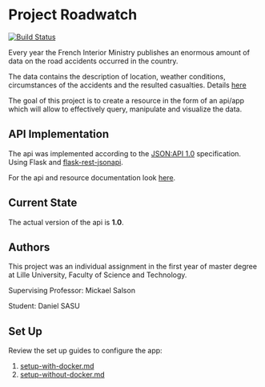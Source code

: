 # Project Roadwatch

[![Build Status](https://travis-ci.com/daniel-sasu/project-roadwatch.svg?token=nNtzabkAyK14ViXe6y4n&branch=master)](https://travis-ci.com/daniel-sasu/project-roadwatch)

Every year the French Interior Ministry publishes an enormous amount of data on the road accidents occurred in the country.

The data contains the description of location, weather conditions, circumstances
of the accidents and the resulted casualties. Details [here](https://www.data.gouv.fr/fr/datasets/base-de-donnees-accidents-corporels-de-la-circulation/)

The goal of this project is to create a resource in the form of an api/app which will allow to effectively query, manipulate and visualize the data.

## API Implementation

The api was implemented according to the [JSON:API 1.0](https://jsonapi.org/format/) specification. Using Flask and [flask-rest-jsonapi](https://github.com/miLibris/flask-rest-jsonapi).

For the api and resource documentation look [here](doc/api.md).


## Current State

The actual version of the api is **1.0**.

## Authors

This project was an individual assignment in the first year of master degree at Lille University, Faculty of Science and Technology.

Supervising Professor: Mickael Salson

Student: Daniel SASU

## Set Up

Review the set up guides to configure the app:

1. [setup-with-docker.md](setup-with-docker.md)
1. [setup-without-docker.md](setup-without-docker.md)
